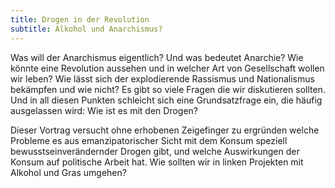 ```yaml
---
title: Drogen in der Revolution
subtitle: Alkohol und Anarchismus?
---
```


Was will der Anarchismus eigentlich? Und was bedeutet Anarchie? Wie könnte eine Revolution aussehen und in welcher Art von Gesellschaft wollen wir leben? Wie lässt sich der explodierende Rassismus und Nationalismus bekämpfen und wie nicht? Es gibt so viele Fragen die wir diskutieren sollten. Und in all diesen Punkten schleicht sich eine Grundsatzfrage ein, die häufig ausgelassen wird: Wie ist es mit den Drogen?

Dieser Vortrag versucht ohne erhobenen Zeigefinger zu ergründen welche Probleme es aus emanzipatorischer Sicht mit dem Konsum speziell bewusstseinverändernder Drogen gibt, und welche Auswirkungen der Konsum auf politische Arbeit hat. Wie sollten wir in linken Projekten mit Alkohol und Gras umgehen?
